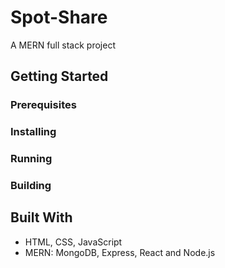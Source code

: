 # Spot-Share
A MERN full stack project

## Getting Started

### Prerequisites

### Installing

### Running

### Building

## Built With

- HTML, CSS, JavaScript
- MERN: MongoDB, Express, React and Node.js